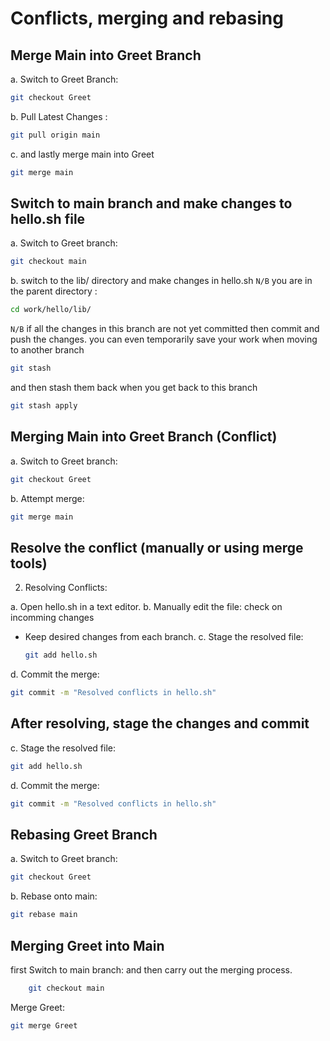 # Conflicts, merging and rebasing

## Merge Main into Greet Branch
a. Switch to Greet Branch:

```Bash
git checkout Greet

```
b. Pull Latest Changes :

``` bash
git pull origin main
```
c. and lastly merge main into Greet

``` bash
git merge main
```

## Switch to main branch and make changes to hello.sh file
 a. Switch to Greet branch:

  ```bash
  git checkout main
 ```
 b. switch to the lib/ directory and make changes in hello.sh
    `N/B` you are in the parent directory :
  ```bash
  cd work/hello/lib/
 ```
 `N/B` if all the changes in this branch are not yet committed then commit and push the changes. you can even temporarily save your work when moving to another branch 
   ```bash
 git stash
 ```
 and then stash them back when you get back to this branch
   ```bash
git stash apply
 ```
## Merging Main into Greet Branch (Conflict)
a. Switch to Greet branch:

  ```bash
  git checkout Greet
  ```

b. Attempt merge:

  ```bash
  git merge main
  ```

## Resolve the conflict (manually or using merge tools)
2. Resolving Conflicts:

a. Open hello.sh in a text editor.
b. Manually edit the file:
check on incomming changes
- Keep desired changes from each branch.
c. Stage the resolved file:

  ```bash
  git add hello.sh
  ```

d. Commit the merge:

  ```bash
  git commit -m "Resolved conflicts in hello.sh"
  ```

## After resolving, stage the changes and commit

c. Stage the resolved file:

  ```bash
  git add hello.sh
  ```

d. Commit the merge:

  ```bash
  git commit -m "Resolved conflicts in hello.sh"
  ```


## Rebasing Greet Branch
a. Switch to Greet branch:

  ```bash
  git checkout Greet
  ```

b. Rebase onto main:

  ```bash
  git rebase main
  ```


## Merging Greet into Main

 first Switch to main branch: and then carry out the merging process.
  
``` bash
    git checkout main
```

Merge Greet:
``` bash
git merge Greet
 ```


